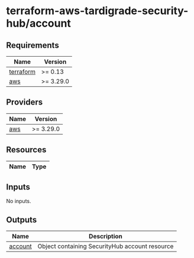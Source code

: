 # terraform-aws-tardigrade-security-hub/account

<!-- BEGIN TFDOCS -->
## Requirements

| Name | Version |
|------|---------|
| <a name="requirement_terraform"></a> [terraform](#requirement\_terraform) | >= 0.13 |
| <a name="requirement_aws"></a> [aws](#requirement\_aws) | >= 3.29.0 |

## Providers

| Name | Version |
|------|---------|
| <a name="provider_aws"></a> [aws](#provider\_aws) | >= 3.29.0 |

## Resources

| Name | Type |
|------|------|

## Inputs

No inputs.

## Outputs

| Name | Description |
|------|-------------|
| <a name="output_account"></a> [account](#output\_account) | Object containing SecurityHub account resource |

<!-- END TFDOCS -->
